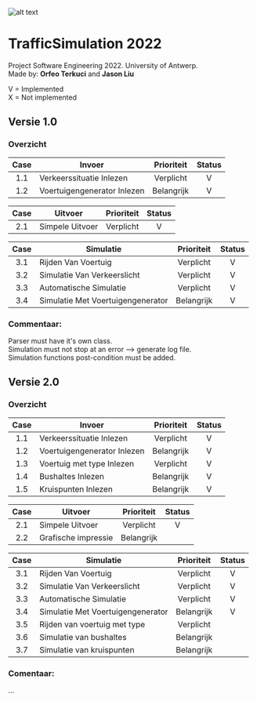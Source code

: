 ![alt text](https://upload.wikimedia.org/wikipedia/commons/e/e3/Universiteit_Antwerpen_logo.svg)
# TrafficSimulation 2022
Project Software Engineering 2022. University of Antwerp.  
Made by: **Orfeo Terkuci** and **Jason Liu**

V = Implemented   
X = Not implemented

## Versie 1.0
### Overzicht

|Case | Invoer                      | Prioriteit   | Status   |
|:---:|-----------------------------|:------------:|:--------:|
|1.1  | Verkeerssituatie Inlezen    | Verplicht    | V        | 
|1.2  | Voertuigengenerator Inlezen | Belangrijk   | V        |

|Case | Uitvoer         | Prioriteit   | Status   |
|:---:|-----------------|:------------:|:--------:|
|2.1  | Simpele Uitvoer | Verplicht    | V        |

|Case | Simulatie                         | Prioriteit   | Status   |
|:---:|-----------------------------------|:------------:|:--------:|
|3.1  | Rijden Van Voertuig               | Verplicht    | V        |
|3.2  | Simulatie Van Verkeerslicht       | Verplicht    | V        |
|3.3  | Automatische Simulatie            | Verplicht    | V        |
|3.4  | Simulatie Met Voertuigengenerator | Belangrijk   | V        |
 
### Commentaar:
Parser must have it's own class.  
Simulation must not stop at an error --> generate log file.  
Simulation functions post-condition must be added.  


## Versie 2.0  
### Overzicht  

|Case | Invoer                      | Prioriteit   | Status   |
|:---:|-----------------------------|:------------:|:--------:|
|1.1  | Verkeerssituatie Inlezen    | Verplicht    | V        | 
|1.2  | Voertuigengenerator Inlezen | Belangrijk   | V        |
|1.3  | Voertuig met type Inlezen   | Verplicht    | V        |
|1.4  | Bushaltes Inlezen           | Belangrijk   | V        |
|1.5  | Kruispunten Inlezen         | Belangrijk   | V        |

|Case | Uitvoer                 | Prioriteit   | Status   |
|:---:|-------------------------|:------------:|:--------:|
|2.1  | Simpele Uitvoer         | Verplicht    | V        |
|2.2  | Grafische impressie     | Belangrijk   |          |

|Case | Simulatie                         | Prioriteit   | Status   |
|:---:|-----------------------------------|:------------:|:--------:|
|3.1  | Rijden Van Voertuig               | Verplicht    | V        |
|3.2  | Simulatie Van Verkeerslicht       | Verplicht    | V        |
|3.3  | Automatische Simulatie            | Verplicht    | V        |
|3.4  | Simulatie Met Voertuigengenerator | Belangrijk   | V        |
|3.5  | Rijden van voertuig met type      | Verplicht    |          |
|3.6  | Simulatie van bushaltes           | Belangrijk   |          |
|3.7  | Simulatie van kruispunten         | Belangrijk   |          |
### Comentaar:
...  
